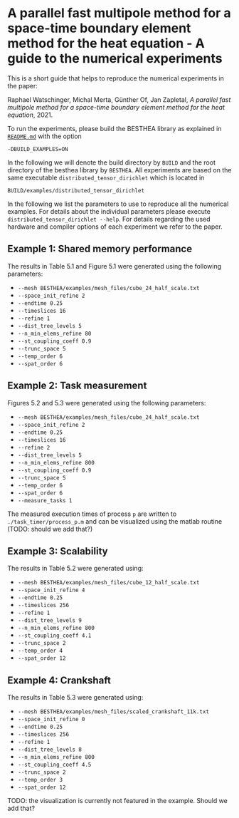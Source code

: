
A parallel fast multipole method for a space-time boundary element method for the heat equation - A guide to the numerical experiments
======================================================================================

This is a short guide that helps to reproduce the numerical experiments in the paper:

Raphael Watschinger, Michal Merta, Günther Of, Jan Zapletal, *A parallel fast multipole method for a space-time boundary element method for the heat equation*, 2021.

To run the experiments, please build the BESTHEA library as explained in [`README.md`](./README.md) with the option
```
-DBUILD_EXAMPLES=ON
```
In the following we will denote the build directory by `BUILD` and the root directory of the besthea library by `BESTHEA`. All experiments are based on the same executable `distributed_tensor_dirichlet`
which is located in
```
BUILD/examples/distributed_tensor_dirichlet
```
In the following we list the parameters to use to reproduce all the numerical examples. For details about the individual parameters please execute `distributed_tensor_dirichlet --help`. For details regarding the used hardware and compiler options of each experiment we refer to the paper.

## Example 1: Shared memory performance

The results in Table 5.1 and Figure 5.1 were generated using the following parameters:

* `--mesh BESTHEA/examples/mesh_files/cube_24_half_scale.txt`
* `--space_init_refine 2`
* `--endtime 0.25` 
* `--timeslices 16`
* `--refine 1`
* `--dist_tree_levels 5`
* `--n_min_elems_refine 80`
* `--st_coupling_coeff 0.9`
* `--trunc_space 5`
* `--temp_order 6`
* `--spat_order 6`


## Example 2: Task measurement

Figures 5.2 and 5.3 were generated using the following parameters:

* `--mesh BESTHEA/examples/mesh_files/cube_24_half_scale.txt`
* `--space_init_refine 2`
* `--endtime 0.25` 
* `--timeslices 16`
* `--refine 2`
* `--dist_tree_levels 5`
* `--n_min_elems_refine 800`
* `--st_coupling_coeff 0.9`
* `--trunc_space 5`
* `--temp_order 6`
* `--spat_order 6`
* `--measure_tasks 1`

The measured execution times of process `p` are written to `./task_timer/process_p.m` and can be visualized using the matlab routine (TODO: should we add that?)

## Example 3: Scalability

The results in Table 5.2 were generated using:

* `--mesh BESTHEA/examples/mesh_files/cube_12_half_scale.txt`
* `--space_init_refine 4`
* `--endtime 0.25` 
* `--timeslices 256`
* `--refine 1`
* `--dist_tree_levels 9`
* `--n_min_elems_refine 800`
* `--st_coupling_coeff 4.1`
* `--trunc_space 2`
* `--temp_order 4`
* `--spat_order 12`

## Example 4: Crankshaft

The results in Table 5.3 were generated using:

* `--mesh BESTHEA/examples/mesh_files/scaled_crankshaft_11k.txt`
* `--space_init_refine 0`
* `--endtime 0.25` 
* `--timeslices 256`
* `--refine 1`
* `--dist_tree_levels 8`
* `--n_min_elems_refine 800`
* `--st_coupling_coeff 4.5`
* `--trunc_space 2`
* `--temp_order 3`
* `--spat_order 12`

TODO: the visualization is currently not featured in the example. Should we add that?


